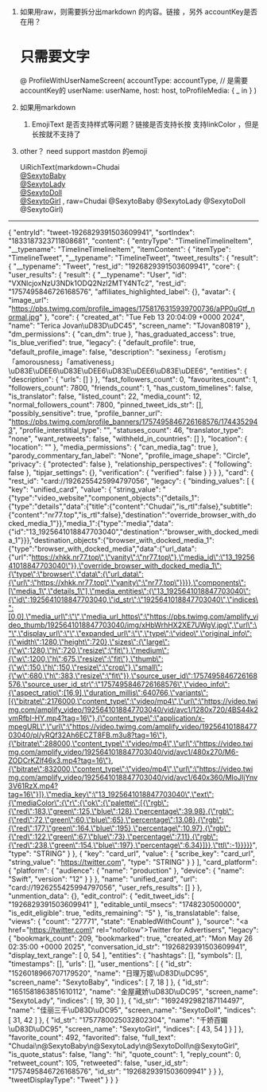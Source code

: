 1. 如果用raw，则需要拆分出markdown 的内容。链接 ，另外 accountKey是否在用？
    # 只需要文字
    @   ProfileWithUserNameScreen(
                    accountType: accountType, // 是需要accountKey的
                    userName: userName,
                    host: host,
                    toProfileMedia: { _ in  }
        )
2. 如果用markdown
    1.  EmojiText 是否支持样式等问题？链接是否支持长按
        支持linkColor ，但是 长按就不支持了

3. other？ need support mastdon 的emoji    
  
   UiRichText(markdown=Chudai<br/>[@SexytoBaby](flare://ProfileWithNameAndHost/SexytoBaby/twitter.com?accountKey=426425493@twitter.com)         <br/>[@SexytoLady](flare://ProfileWithNameAndHost/SexytoLady/twitter.com?accountKey=426425493@twitter.com) <br/>[@SexytoDoll](flare://ProfileWithNameAndHost/SexytoDoll/twitter.com?accountKey=426425493@twitter.com) <br/>[@SexytoGirl](flare://ProfileWithNameAndHost/SexytoGirl/twitter.com?accountKey=426425493@twitter.com)
   ,
   raw=Chudai @SexytoBaby @SexytoLady @SexytoDoll @SexytoGirl)
   
  **********************************************************************************************************
 
   {
  "entryId": "tweet-1926829391503609941",
"sortIndex": "1833187323711808681",
"content": {
    "entryType": "TimelineTimelineItem",
    "__typename": "TimelineTimelineItem",
    "itemContent": {
        "itemType": "TimelineTweet",
        "__typename": "TimelineTweet",
        "tweet_results": {
            "result": {
                "__typename": "Tweet",
                "rest_id": "1926829391503609941",
                "core": {
                    "user_results": {
                        "result": {
                            "__typename": "User",
                            "id": "VXNlcjoxNzU3NDk1ODQ2NzI2MTY4NTc2",
                            "rest_id": "1757495846726168576",
                            "affiliates_highlighted_label": {},
                            "avatar": {
                                "image_url": "https://pbs.twimg.com/profile_images/1758176315939700736/aPP0uGtf_normal.jpg"
                            },
                            "core": {
                                "created_at": "Tue Feb 13 20:04:09 +0000 2024",
                                "name": "Terica Jovan\uD83D\uDC45",
                                "screen_name": "TJovan80819"
                            },
                            "dm_permissions": {
                                "can_dm": true
                            },
                            "has_graduated_access": true,
                            "is_blue_verified": true,
                            "legacy": {
                                "default_profile": true,
                                "default_profile_image": false,
                                "description": "sexiness」「erotism」「amorousness」「amativeness」\uD83E\uDEE6\uD83E\uDEE6\uD83E\uDEE6\uD83E\uDEE6",
                                "entities": {
                                    "description": {
                                        "urls": []
                                    }
                                },
                                "fast_followers_count": 0,
                                "favourites_count": 1,
                                "followers_count": 7800,
                                "friends_count": 1,
                                "has_custom_timelines": false,
                                "is_translator": false,
                                "listed_count": 22,
                                "media_count": 12,
                                "normal_followers_count": 7800,
                                "pinned_tweet_ids_str": [],
                                "possibly_sensitive": true,
                                "profile_banner_url": "https://pbs.twimg.com/profile_banners/1757495846726168576/1744352943",
                                "profile_interstitial_type": "",
                                "statuses_count": 46,
                                "translator_type": "none",
                                "want_retweets": false,
                                "withheld_in_countries": []
                            },
                            "location": {
                                "location": ""
                            },
                            "media_permissions": {
                                "can_media_tag": true
                            },
                            "parody_commentary_fan_label": "None",
                            "profile_image_shape": "Circle",
                            "privacy": {
                                "protected": false
                            },
                            "relationship_perspectives": {
                                "following": false
                            },
                            "tipjar_settings": {},
                            "verification": {
                                "verified": false
                            }
                        }
                    }
                },
                "card": {
                    "rest_id": "card://1926255425994797056",
                    "legacy": {
                        "binding_values": [
                            {
                                "key": "unified_card",
                                "value": {
                                    "string_value": "{\"type\":\"video_website\",\"component_objects\":{\"details_1\":{\"type\":\"details\",\"data\":{\"title\":{\"content\":\"Chudai\",\"is_rtl\":false},\"subtitle\":{\"content\":\"nr77.top\",\"is_rtl\":false},\"destination\":\"override_browser_with_docked_media_1\"}},\"media_1\":{\"type\":\"media\",\"data\":{\"id\":\"13_1925641018847703040\",\"destination\":\"browser_with_docked_media_1\"}}},\"destination_objects\":{\"browser_with_docked_media_1\":{\"type\":\"browser_with_docked_media\",\"data\":{\"url_data\":{\"url\":\"https://xhkk.nr77.top\",\"vanity\":\"nr77.top\"},\"media_id\":\"13_1925641018847703040\"}},\"override_browser_with_docked_media_1\":{\"type\":\"browser\",\"data\":{\"url_data\":{\"url\":\"https://xhkk.nr77.top\",\"vanity\":\"nr77.top\"}}}},\"components\":[\"media_1\",\"details_1\"],\"media_entities\":{\"13_1925641018847703040\":{\"id\":1925641018847703040,\"id_str\":\"1925641018847703040\",\"indices\":[0,0],\"media_url\":\"\",\"media_url_https\":\"https://pbs.twimg.com/amplify_video_thumb/1925641018847703040/img/xHbWrhHX2XE7UWgV.jpg\",\"url\":\"\",\"display_url\":\"\",\"expanded_url\":\"\",\"type\":\"video\",\"original_info\":{\"width\":1280,\"height\":720},\"sizes\":{\"large\":{\"w\":1280,\"h\":720,\"resize\":\"fit\"},\"medium\":{\"w\":1200,\"h\":675,\"resize\":\"fit\"},\"thumb\":{\"w\":150,\"h\":150,\"resize\":\"crop\"},\"small\":{\"w\":680,\"h\":383,\"resize\":\"fit\"}},\"source_user_id\":1757495846726168576,\"source_user_id_str\":\"1757495846726168576\",\"video_info\":{\"aspect_ratio\":[16,9],\"duration_millis\":640766,\"variants\":[{\"bitrate\":2176000,\"content_type\":\"video/mp4\",\"url\":\"https://video.twimg.com/amplify_video/1925641018847703040/vid/avc1/1280x720/4BS44k2vmRfbI-HY.mp4?tag=16\"},{\"content_type\":\"application/x-mpegURL\",\"url\":\"https://video.twimg.com/amplify_video/1925641018847703040/pl/yRQf32Ah6ECZT8FB.m3u8?tag=16\"},{\"bitrate\":288000,\"content_type\":\"video/mp4\",\"url\":\"https://video.twimg.com/amplify_video/1925641018847703040/vid/avc1/480x270/M6-ZODCrKZIf46x3.mp4?tag=16\"},{\"bitrate\":832000,\"content_type\":\"video/mp4\",\"url\":\"https://video.twimg.com/amplify_video/1925641018847703040/vid/avc1/640x360/MIoJIjYnv3V61RzX.mp4?tag=16\"}]},\"media_key\":\"13_1925641018847703040\",\"ext\":{\"mediaColor\":{\"r\":{\"ok\":{\"palette\":[{\"rgb\":{\"red\":183,\"green\":125,\"blue\":128},\"percentage\":39.98},{\"rgb\":{\"red\":72,\"green\":60,\"blue\":65},\"percentage\":13.08},{\"rgb\":{\"red\":177,\"green\":164,\"blue\":195},\"percentage\":10.97},{\"rgb\":{\"red\":122,\"green\":67,\"blue\":73},\"percentage\":7.11},{\"rgb\":{\"red\":238,\"green\":154,\"blue\":197},\"percentage\":6.34}]}},\"ttl\":-1}}}}}",
                                    "type": "STRING"
                                }
                            },
                            {
                                "key": "card_url",
                                "value": {
                                    "scribe_key": "card_url",
                                    "string_value": "https://twitter.com",
                                    "type": "STRING"
                                }
                            }
                        ],
                        "card_platform": {
                            "platform": {
                                "audience": {
                                    "name": "production"
                                },
                                "device": {
                                    "name": "Swift",
                                    "version": "12"
                                }
                            }
                        },
                        "name": "unified_card",
                        "url": "card://1926255425994797056",
                        "user_refs_results": []
                    }
                },
                "unmention_data": {},
                "edit_control": {
                    "edit_tweet_ids": [
                        "1926829391503609941"
                    ],
                    "editable_until_msecs": "1748230500000",
                    "is_edit_eligible": true,
                    "edits_remaining": "5"
                },
                "is_translatable": false,
                "views": {
                    "count": "27771",
                    "state": "EnabledWithCount"
                },
                "source": "<a href=\"https://twitter.com\" rel=\"nofollow\">Twitter for Advertisers</a>",
                "legacy": {
                    "bookmark_count": 209,
                    "bookmarked": true,
                    "created_at": "Mon May 26 02:35:00 +0000 2025",
                    "conversation_id_str": "1926829391503609941",
                    "display_text_range": [
                        0,
                        54
                    ],
                    "entities": {
                        "hashtags": [],
                        "symbols": [],
                        "timestamps": [],
                        "urls": [],
                        "user_mentions": [
                            {
                                "id_str": "1526018966707179520",
                                "name": "日理万姬\uD83D\uDC95",
                                "screen_name": "SexytoBaby",
                                "indices": [
                                    7,
                                    18
                                ]
                            },
                            {
                                "id_str": "1651581863851610112",
                                "name": "金屋藏娇\uD83D\uDC95",
                                "screen_name": "SexytoLady",
                                "indices": [
                                    19,
                                    30
                                ]
                            },
                            {
                                "id_str": "1692492982187114497",
                                "name": "佳丽三千\uD83D\uDC95",
                                "screen_name": "SexytoDoll",
                                "indices": [
                                    31,
                                    42
                                ]
                            },
                            {
                                "id_str": "1757780025032802304",
                                "name": "千娇百媚\uD83D\uDC95",
                                "screen_name": "SexytoGirl",
                                "indices": [
                                    43,
                                    54
                                ]
                            }
                        ]
                    },
                    "favorite_count": 492,
                    "favorited": false,
                    "full_text": "Chudai\n@SexytoBaby\n@SexytoLady\n@SexytoDoll\n@SexytoGirl",
                    "is_quote_status": false,
                    "lang": "hi",
                    "quote_count": 1,
                    "reply_count": 0,
                    "retweet_count": 105,
                    "retweeted": false,
                    "user_id_str": "1757495846726168576",
                    "id_str": "1926829391503609941"
                }
            }
        },
        "tweetDisplayType": "Tweet"
    }
}
} 

